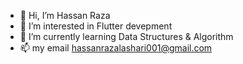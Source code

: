 - 👋 Hi, I’m Hassan Raza
- 👀 I’m interested in Flutter devepment
- 🌱 I’m currently learning Data Structures & Algorithm
- 📫 my email hassanrazalashari001@gmail.com

<!---
hassanrazalashari/hassanrazalashari is a ✨ special ✨ repository because its `README.md` (this file) appears on your GitHub profile.
You can click the Preview link to take a look at your changes.
--->

